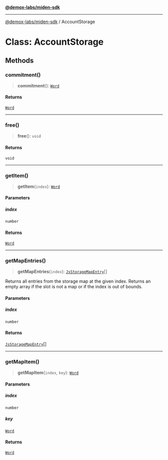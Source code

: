 [**@demox-labs/miden-sdk**](../README.md)

***

[@demox-labs/miden-sdk](../README.md) / AccountStorage

# Class: AccountStorage

## Methods

### commitment()

> **commitment**(): [`Word`](Word.md)

#### Returns

[`Word`](Word.md)

***

### free()

> **free**(): `void`

#### Returns

`void`

***

### getItem()

> **getItem**(`index`): [`Word`](Word.md)

#### Parameters

##### index

`number`

#### Returns

[`Word`](Word.md)

***

### getMapEntries()

> **getMapEntries**(`index`): [`JsStorageMapEntry`](JsStorageMapEntry.md)[]

Returns all entries from the storage map at the given index.
Returns an empty array if the slot is not a map or if the index is out of bounds.

#### Parameters

##### index

`number`

#### Returns

[`JsStorageMapEntry`](JsStorageMapEntry.md)[]

***

### getMapItem()

> **getMapItem**(`index`, `key`): [`Word`](Word.md)

#### Parameters

##### index

`number`

##### key

[`Word`](Word.md)

#### Returns

[`Word`](Word.md)
